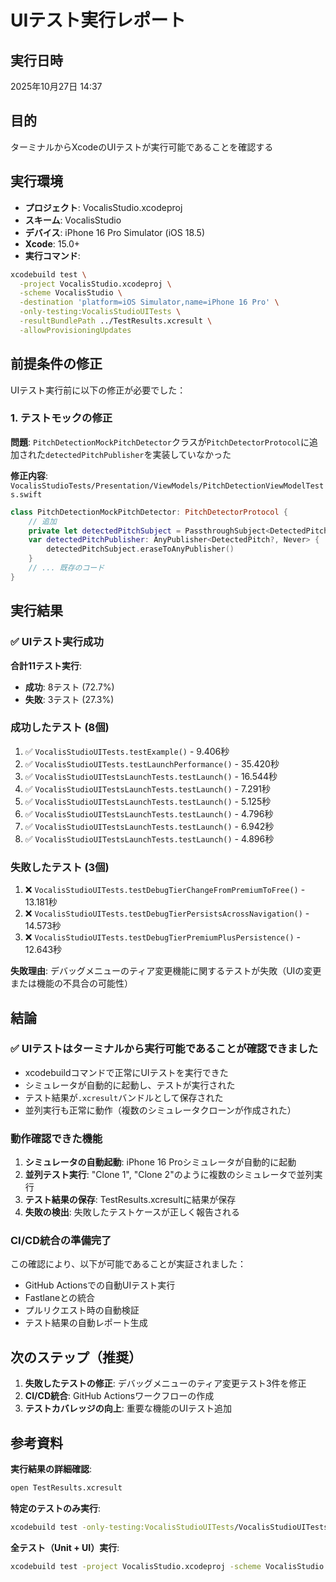 # UIテスト実行レポート

## 実行日時
2025年10月27日 14:37

## 目的
ターミナルからXcodeのUIテストが実行可能であることを確認する

## 実行環境
- **プロジェクト**: VocalisStudio.xcodeproj
- **スキーム**: VocalisStudio
- **デバイス**: iPhone 16 Pro Simulator (iOS 18.5)
- **Xcode**: 15.0+
- **実行コマンド**:
```bash
xcodebuild test \
  -project VocalisStudio.xcodeproj \
  -scheme VocalisStudio \
  -destination 'platform=iOS Simulator,name=iPhone 16 Pro' \
  -only-testing:VocalisStudioUITests \
  -resultBundlePath ../TestResults.xcresult \
  -allowProvisioningUpdates
```

## 前提条件の修正
UIテスト実行前に以下の修正が必要でした：

### 1. テストモックの修正
**問題**: `PitchDetectionMockPitchDetector`クラスが`PitchDetectorProtocol`に追加された`detectedPitchPublisher`を実装していなかった

**修正内容**: `VocalisStudioTests/Presentation/ViewModels/PitchDetectionViewModelTests.swift`
```swift
class PitchDetectionMockPitchDetector: PitchDetectorProtocol {
    // 追加
    private let detectedPitchSubject = PassthroughSubject<DetectedPitch?, Never>()
    var detectedPitchPublisher: AnyPublisher<DetectedPitch?, Never> {
        detectedPitchSubject.eraseToAnyPublisher()
    }
    // ... 既存のコード
}
```

## 実行結果

### ✅ UIテスト実行成功

**合計11テスト実行**:
- **成功**: 8テスト (72.7%)
- **失敗**: 3テスト (27.3%)

### 成功したテスト (8個)

1. ✅ `VocalisStudioUITests.testExample()` - 9.406秒
2. ✅ `VocalisStudioUITests.testLaunchPerformance()` - 35.420秒
3. ✅ `VocalisStudioUITestsLaunchTests.testLaunch()` - 16.544秒
4. ✅ `VocalisStudioUITestsLaunchTests.testLaunch()` - 7.291秒
5. ✅ `VocalisStudioUITestsLaunchTests.testLaunch()` - 5.125秒
6. ✅ `VocalisStudioUITestsLaunchTests.testLaunch()` - 4.796秒
7. ✅ `VocalisStudioUITestsLaunchTests.testLaunch()` - 6.942秒
8. ✅ `VocalisStudioUITestsLaunchTests.testLaunch()` - 4.896秒

### 失敗したテスト (3個)

1. ❌ `VocalisStudioUITests.testDebugTierChangeFromPremiumToFree()` - 13.181秒
2. ❌ `VocalisStudioUITests.testDebugTierPersistsAcrossNavigation()` - 14.573秒
3. ❌ `VocalisStudioUITests.testDebugTierPremiumPlusPersistence()` - 12.643秒

**失敗理由**: デバッグメニューのティア変更機能に関するテストが失敗（UIの変更または機能の不具合の可能性）

## 結論

### ✅ **UIテストはターミナルから実行可能であることが確認できました**

- xcodebuildコマンドで正常にUIテストを実行できた
- シミュレータが自動的に起動し、テストが実行された
- テスト結果が`.xcresult`バンドルとして保存された
- 並列実行も正常に動作（複数のシミュレータクローンが作成された）

### 動作確認できた機能

1. **シミュレータの自動起動**: iPhone 16 Proシミュレータが自動的に起動
2. **並列テスト実行**: "Clone 1", "Clone 2"のように複数のシミュレータで並列実行
3. **テスト結果の保存**: TestResults.xcresultに結果が保存
4. **失敗の検出**: 失敗したテストケースが正しく報告される

### CI/CD統合の準備完了

この確認により、以下が可能であることが実証されました：
- GitHub Actionsでの自動UIテスト実行
- Fastlaneとの統合
- プルリクエスト時の自動検証
- テスト結果の自動レポート生成

## 次のステップ（推奨）

1. **失敗したテストの修正**: デバッグメニューのティア変更テスト3件を修正
2. **CI/CD統合**: GitHub Actionsワークフローの作成
3. **テストカバレッジの向上**: 重要な機能のUIテスト追加

## 参考資料

**実行結果の詳細確認**:
```bash
open TestResults.xcresult
```

**特定のテストのみ実行**:
```bash
xcodebuild test -only-testing:VocalisStudioUITests/VocalisStudioUITests/testExample
```

**全テスト（Unit + UI）実行**:
```bash
xcodebuild test -project VocalisStudio.xcodeproj -scheme VocalisStudio -destination 'platform=iOS Simulator,name=iPhone 16 Pro'
```
